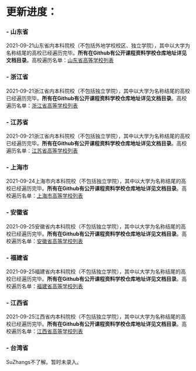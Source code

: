 
# 更新进度：

### - 山东省
2021-09-21山东省内本科院校（不包括外地学校校区、独立学院），其中以大学为名称结尾的高校已经遍历完毕。**所有在Github有公开课程资料学校仓库地址详见文档目录**。高校遍历名单：[山东省高等学校列表](https://zh.wikipedia.org/wiki/%E5%B1%B1%E4%B8%9C%E7%9C%81%E9%AB%98%E7%AD%89%E5%AD%A6%E6%A0%A1%E5%88%97%E8%A1%A8)

### - 浙江省
2021-09-21浙江省内本科院校（不包括独立学院），其中以大学为名称结尾的高校已经遍历完毕。**所有在Github有公开课程资料学校仓库地址详见文档目录**。高校遍历名单：[浙江省高等学校列表](https://zh.wikipedia.org/wiki/%E6%B5%99%E6%B1%9F%E7%9C%81%E9%AB%98%E7%AD%89%E5%AD%A6%E6%A0%A1%E5%88%97%E8%A1%A8)

### - 江苏省
2021-09-21浙江省内本科院校（不包括独立学院），其中以大学为名称结尾的高校已经遍历完毕。**所有在Github有公开课程资料学校仓库地址详见文档目录**。高校遍历名单：[江苏省高等学校列表](https://zh.wikipedia.org/wiki/%E6%B1%9F%E8%8B%8F%E7%9C%81%E9%AB%98%E7%AD%89%E5%AD%A6%E6%A0%A1%E5%88%97%E8%A1%A8)

### - 上海市
2021-09-24上海市内本科院校（不包括独立学院），其中以大学为名称结尾的高校已经遍历完毕。**所有在Github有公开课程资料学校仓库地址详见文档目录**。高校遍历名单：[上海市高等学校列表](https://zh.wikipedia.org/wiki/%E4%B8%8A%E6%B5%B7%E5%B8%82%E9%AB%98%E7%AD%89%E5%AD%A6%E6%A0%A1%E5%88%97%E8%A1%A8)

### - 安徽省
2021-09-25安徽省内本科院校（不包括独立学院），其中以大学为名称结尾的高校已经遍历完毕。**所有在Github有公开课程资料学校仓库地址详见文档目录**。高校遍历名单：[安徽省高等学校列表](https://zh.wikipedia.org/wiki/%E5%AE%89%E5%BE%BD%E7%9C%81%E9%AB%98%E7%AD%89%E5%AD%A6%E6%A0%A1%E5%88%97%E8%A1%A8)

### - 福建省
2021-09-25福建省内本科院校（不包括独立学院），其中以大学为名称结尾的高校已经遍历完毕。**所有在Github有公开课程资料学校仓库地址详见文档目录**。高校遍历名单：[福建省高等学校列表](https://zh.wikipedia.org/wiki/%E7%A6%8F%E5%BB%BA%E7%9C%81%E9%AB%98%E7%AD%89%E5%AD%A6%E6%A0%A1%E5%88%97%E8%A1%A8)

### - 江西省
2021-09-25江西省内本科院校（不包括独立学院），其中以大学为名称结尾的高校已经遍历完毕。**所有在Github有公开课程资料学校仓库地址详见文档目录**。高校遍历名单：[江西省高等学校列表](https://zh.wikipedia.org/wiki/%E6%B1%9F%E8%A5%BF%E7%9C%81%E9%AB%98%E7%AD%89%E5%AD%A6%E6%A0%A1%E5%88%97%E8%A1%A8)

### - 台湾省
SuZhangs不了解。暂时未录入。

